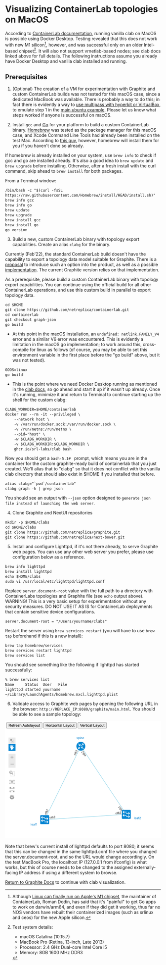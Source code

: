 # Visualizing ContainerLab topologies on MacOS

  According to [ContainerLab documentation](https://containerlab.srlinux.dev/install/#mac-os), running vanilla clab on MacOS is possible using Docker Desktop.  Testing revealed that this does not work with new M1 silicon[^1], however, and was successful only on an older Intel-based chipset[^2]. It will also not support vrnetlab-based nodes; see clab docs linked above for full details.  The following instructions assume you already have Docker Desktop and vanilla clab installed and running.

## Prerequisites

1. (Optional) The creation of a VM for experimentation with Graphite and custom ContainerLab builds was not tested for this macOS case, since a dedicated MacBook was available.  There is probably a way to do this; in fact there is evidently a way to [use multipass with hyperkit or VirtualBox](https://multipass.run/docs/installing-on-macos), to emulate step 1 in the [main ubuntu example](CONTAINERLAB.md). Please let us know what steps worked if anyone is successful on macOS.

2. Install `gcc` and [Go](https://golang.org/dl/) for your platform to build a custom ContainerLab binary. [Homebrew](https://brew.sh) was tested as the package manager for this macOS case, and Xcode Command Line Tools had already been installed on the test Mac. According to [this guy](https://mac.install.guide/commandlinetools/index.html), however, homebrew will install them for you if you haven't done so already.

  If homebrew is already installed on your system, use `brew info` to check if gcc and go are installed already. It's also a good idea to `brew update` and `brew upgrade` before installing.  Otherwise, after a fresh install with the curl command, skip ahead to `brew install` for both packages.

  From a Terminal window:

```shell
/bin/bash -c "$(curl -fsSL https://raw.githubusercontent.com/Homebrew/install/HEAD/install.sh)"
brew info gcc
brew info go
brew update
brew upgrade
brew install gcc
brew install go
go version
```

3. Build a new, custom ContainerLab binary with topology export capabilities. Create an alias `clabg` for the binary.

  Currently (Feb'22), the standard ContainerLab build doesn't have the capability to export a topology data model suitable for Graphite. There is a [proposal](https://github.com/srl-labs/containerlab/issues/703) to introduce such an option into the product, as well as a possible [implementation](https://github.com/netreplica/containerlab/tree/graph-json). The current Graphite version relies on that implementation.
  
  As a prerequisite, please build a custom ContainerLab binary with topology export capabilities. You can continue using the official build for all other ContainerLab operations, and use this custom build in parallel to export topology data.
  
```shell
cd $HOME
git clone https://github.com/netreplica/containerlab.git
cd containerlab
git checkout graph-json
go build
```
 - At this point in the macOS installation, an `undefined: netlink.FAMILY_V4` error and a similar V6 error was encountered. This is evidently a limitation in the macOS go implementation; to work around this, cross-compile for linux as follows (of course, you may be able to set this environment variable in the first place before the "go build" above, but it was not tested).

```shell
GOOS=linux
go build
```

 - This is the point where we need Docker Desktop running as mentioned in the [clab docs](https://containerlab.srlinux.dev/install/#mac-os), so go ahead and start it up if it wasn't up already.  Once it's running, minimize it and return to Terminal to continue starting up the shell for the custom clabg:

```Shell
CLABG_WORKDIR=$HOME/containerlab
docker run --rm -it --privileged \
    --network host \
    -v /var/run/docker.sock:/var/run/docker.sock \
    -v /run/netns:/run/netns \
    --pid="host" \
    -w $CLABG_WORKDIR \
    -v $CLABG_WORKDIR:$CLABG_WORKDIR \
    ghcr.io/srl-labs/clab bash
````

  Now you should get a `bash-5.1# ` prompt, which means you are in the container for the custom graphite-ready build of containerlab that you just created.  We'll alias that to "clabg" so that it does not conflict with the vanilla clab directory that should also exist in $HOME if you installed that before.

```Shell
alias clabg="`pwd`/containerlab"
clabg graph -h | grep json
````

  You should see an output with `--json` option designed to `generate json file instead of launching the web server`.
  

4. Clone Graphite and NextUI repositories

```Shell
mkdir -p $HOME/clabs
cd $HOME/clabs
git clone https://github.com/netreplica/graphite.git
git clone https://github.com/netreplica/next-bower.git
````

5. Install and configure Lighttpd, if it's not there already, to serve Graphite web pages. You can use any other web server you prefer, please use configuration below as a reference.

```Shell
brew info lighttpd
brew install lighttpd
echo $HOME/clabs
sudo vi /usr/local/etc/lighttpd/lighttpd.conf
````

Replace `server.document-root` value with the full path to a directory with ContainerLabs topologies and Graphite file (see `echo` output above). WARNING! This is a very basic setup for experimentation without any security measures. DO NOT USE IT AS IS for ContainerLab deployments that contain sensitive device configurations.

````
server.document-root = "/Users/yourname/clabs" 
````

Restart the server using `brew services restart` (you will have to use `brew tap` beforehand if this is a new install):

````
brew tap homebrew/services
brew services restart lighttpd
brew services list
````

You should see something like the following if lighttpd has started successfully:

```shell
% brew services list
Name     Status  User   File
lighttpd started yourname ~/Library/LaunchAgents/homebrew.mxcl.lighttpd.plist
```

6. Validate access to Graphite web pages by opening the following URL in the browser: `http://REPLACE_IP:8080/graphite/main.html`. You should be able to see a sample topology:

![Default Graphite Topology Visualization](../images/3-nodes.clab.png)

  Note that brew's current install of lighttpd defaults to port 8080; it seems that this can be changed in the same lighttpd.conf file where you changed the server.document-root, and so the URL would change accordingly. On the test MacBook Pro, the localhost IP (127.0.0.1 from ifconfig) is what works, but this of course needs to be changed to the assigned externally-facing IP address if using a different system to browse.

[Return to Graphite Docs](CONTAINERLAB.md#visualize-a-topology-generated-from-a-containerlab-yaml-file-offline-mode) to continue with clab visualization.

[^1]: Although [Linux can finally run on Apple's M1 chipset](https://www.linux-magazine.com/Online/News/Linux-Can-Now-Run-on-Apple-s-M1-Chipset), the maintainer of ContainerLab, Roman Dodin, has said that it's "painful" to get Go apps to work on darwin/arm64, and even if they did get it working, thus far no NOS vendors have rebuilt their containerized images (such as srlinux and ceos) for the new Apple silicon. 

[^2]: Test system details:
    - macOS Catalina (10.15.7)
    - MacBook Pro (Retina, 13-inch, Late 2013)
    - Processor: 2.4 GHz Dual-core Intel Core i5
    - Memory: 8GB 1600 MHz DDR3
